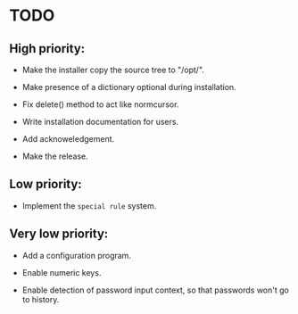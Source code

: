 # TODO

## High priority:

- Make the installer copy the source tree to "/opt/".

- Make presence of a dictionary optional during installation.

- Fix delete() method to act like normcursor.

- Write installation documentation for users.

- Add acknoweledgement.

- Make the release.


## Low priority:

- Implement the `special rule` system.


## Very low priority:

- Add a configuration program.

- Enable numeric keys.

- Enable detection of password input context,
  so that passwords won't go to history.

